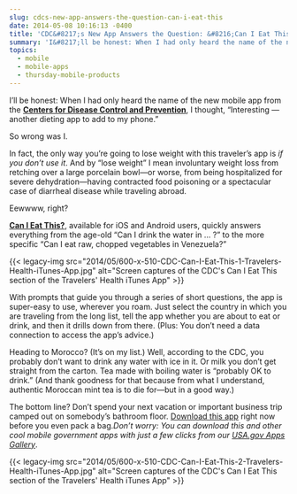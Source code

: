 ```yaml
---
slug: cdcs-new-app-answers-the-question-can-i-eat-this
date: 2014-05-08 10:16:13 -0400
title: 'CDC&#8217;s New App Answers the Question: &#8216;Can I Eat This?&#8217;'
summary: 'I&#8217;ll be honest: When I had only heard the name of the new mobile app from the Centers for Disease Control and Prevention, I thought, &#8220;Interesting &mdash; another dieting app to add to my phone.&#8221; So wrong was I. In fact, the only way you&#8217;re going to lose weight with this traveler&#8217;s app is if you'
topics:
  - mobile
  - mobile-apps
  - thursday-mobile-products
---
```


I&#8217;ll be honest: When I had only heard the name of the new mobile app from the **[Centers for Disease Control and Prevention](http://www.cdc.gov/)**, I thought, &#8220;Interesting — another dieting app to add to my phone.&#8221;

So wrong was I.

In fact, the only way you&#8217;re going to lose weight with this traveler&#8217;s app is _if you don&#8217;t use it_. And by &#8220;lose weight&#8221; I mean involuntary weight loss from retching over a large porcelain bowl—or worse, from being hospitalized for severe dehydration—having contracted food poisoning or a spectacular case of diarrheal disease while traveling abroad.

Eewwww, right?

[**Can I Eat This?**](http://wwwnc.cdc.gov/travel/page/apps-about), available for iOS and Android users, quickly answers everything from the age-old &#8220;Can I drink the water in &#8230; ?&#8221; to the more specific &#8220;Can I eat raw, chopped vegetables in Venezuela?&#8221;

{{< legacy-img src="2014/05/600-x-510-CDC-Can-I-Eat-This-1-Travelers-Health-iTunes-App.jpg" alt="Screen captures of the CDC's Can I Eat This section of the Travelers' Health iTunes App" >}}

With prompts that guide you through a series of short questions, the app is super-easy to use, wherever you roam. Just select the country in which you are traveling from the long list, tell the app whether you are about to eat or drink, and then it drills down from there. (Plus: You don&#8217;t need a data connection to access the app&#8217;s advice.)

Heading to Morocco? (It&#8217;s on my list.) Well, according to the CDC, you probably don&#8217;t want to drink any water with ice in it. Or milk you don&#8217;t get straight from the carton. Tea made with boiling water is &#8220;probably OK to drink.&#8221; (And thank goodness for that because from what I understand, authentic Moroccan mint tea is to die for—but in a good way.)

The bottom line? Don&#8217;t spend your next vacation or important business trip camped out on somebody&#8217;s bathroom floor. [Download this app](http://wwwnc.cdc.gov/travel/page/apps-about) right now before you even pack a bag._Don’t worry: You can download this and other cool mobile government apps with just a few clicks from our [USA.gov Apps Gallery](http://apps.usa.gov/)_.

{{< legacy-img src="2014/05/600-x-510-CDC-Can-I-Eat-This-2-Travelers-Health-iTunes-App.jpg" alt="Screen captures of the CDC's Can I Eat This section of the Travelers' Health iTunes App" >}}